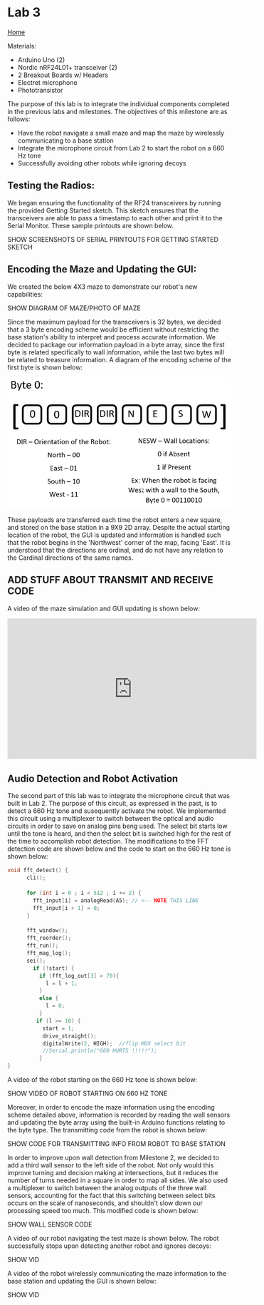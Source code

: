 
# Lab 3
[Home](./index.md)

Materials:  
  * Arduino Uno (2)
  * Nordic nRF24L01+ transceiver (2)
  * 2 Breakout Boards w/ Headers
  * Electret microphone
  * Phototransistor
  
The purpose of this lab is to integrate the individual components completed in the previous labs and milestones. The objectives of this milestone are as follows:

 * Have the robot navigate a small maze and map the maze by wirelessly communicating to a base station
 * Integrate the microphone circuit from Lab 2 to start the robot on a 660 Hz tone
 * Successfully avoiding other robots while ignoring decoys

## Testing the Radios:

We began ensuring the functionality of the RF24 transceivers by running the provided Getting Started sketch.  This sketch ensures that the transceivers are able to pass a timestamp to each other and print it to the Serial Monitor. These sample printouts are shown below.

SHOW SCREENSHOTS OF SERIAL PRINTOUTS FOR GETTING STARTED SKETCH

## Encoding the Maze and Updating the GUI:

We created the below 4X3 maze to demonstrate our robot's new capabilities:

SHOW DIAGRAM OF MAZE/PHOTO OF MAZE

Since the maximum payload for the transceivers is 32 bytes, we decided that a 3 byte encoding scheme would be efficient without restricting the base station's ability to interpret and process accurate information. We decided to package our information payload in a byte array, since the first byte is related specifically to wall information, while the last two bytes will be related to treasure information. A diagram of the encoding scheme of the first byte is shown below:

![Byte 0 Bitmap](./media/lab3/BitMap.PNG)

These payloads are transferred each time the robot enters a new square, and stored on the base station in a 9X9 2D array.  Despite the actual starting location of the robot, the GUI is updated and information is handled such that the robot begins in the 'Northwest' corner of the map, facing 'East'.  It is understood that the directions are ordinal, and do not have any relation to the Cardinal directions of the same names.

## ADD STUFF ABOUT TRANSMIT AND RECEIVE CODE

A video of the maze simulation and GUI updating is shown below:

<iframe width="560" height="315" src="https://www.youtube.com/embed/u13swiZ8vGE" frameborder="0" allow="autoplay; encrypted-media" allowfullscreen></iframe>

## Audio Detection and Robot Activation

The second part of this lab was to integrate the microphone circuit that was built in Lab 2.  The purpose of this circuit, as expressed in the past, is to detect a 660 Hz tone and susequently activate the robot.  We implemented this circuit using a multiplexer to switch between the optical and audio circuits in order to save on analog pins beng used. The select bit starts low until the tone is heard, and then the select bit is switched high for the rest of the time to accomplish robot detection. The modifications to the FFT detection code are shown below and the code to start on the 660 Hz tone is shown below:

~~~c
void fft_detect() {
      cli();
    
      for (int i = 0 ; i < 512 ; i += 2) {
        fft_input[i] = analogRead(A5); // <-- NOTE THIS LINE
        fft_input[i + 1] = 0;
      }
    
      fft_window();
      fft_reorder();
      fft_run();
      fft_mag_log();
      sei();
        if (!start) {
          if (fft_log_out[3] > 70){
            l = l + 1;
          }
          else {
            l = 0;
          }
         if (l >= 10) {
           start = 1;
           drive_straight();
           digitalWrite(2, HIGH);  //flip MUX select bit
           //Serial.println("660 HURTS !!!!!");
          }
}
~~~

        

A video of the robot starting on the 660 Hz tone is shown below:

SHOW VIDEO OF ROBOT STARTING ON 660 HZ TONE

Moreover, in order to encode the maze information using the encoding scheme detailed above, information is recorded by reading the wall sensors and updating the byte array using the built-in Arduino functions relating to the byte type. The transmitting code from the robot is shown below:

SHOW CODE FOR TRANSMITTING INFO FROM ROBOT TO BASE STATION

In order to improve upon wall detection from Milestone 2, we decided to add a third wall sensor to the left side of the robot. Not only would this improve turning and decision making at intersections, but it reduces the number of turns needed in a square in order to map all sides. We also used a multiplexer to switch between the analog outputs of the three wall sensors, accounting for the fact that this switching between select bits occurs on the scale of nanoseconds, and shouldn't slow down our processing speed too much. This modified code is shown below:

SHOW WALL SENSOR CODE

A video of our robot navigating the test maze is shown below. The robot successfully stops upon detecting another robot and ignores decoys:

SHOW VID

A video of the robot wirelessly communicating the maze information to the base station and updating the GUI is shown below: 

SHOW VID


